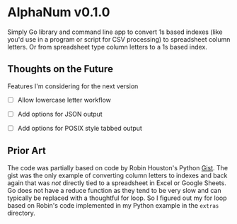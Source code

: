 AlphaNum v0.1.0
===============

Simply Go library and command line app to convert 1s based indexes (like you'd use in a program or script for CSV processing) to spreadsheet column letters. Or from spreadsheet type column letters to a 1s based index.


Thoughts on the Future
----------------------

Features I'm considering for the next version

* [ ] Allow lowercase letter workflow
* [ ] Add options for JSON output
* [ ] Add options for POSIX style tabbed output


Prior Art
---------

The code was partially based on code by Robin Houston's Python [Gist](https://gist.github.com/robinhouston/99746cac543e6b3ea61f1d245e9b19cc). The gist was the only example of converting column letters to indexes and back again that was _not_ directly tied to a spreadsheet in Excel or Google Sheets. Go does not have a reduce function as they tend to be very slow and can typically be replaced with a thoughtful for loop. So I figured out my for loop based on Robin's code implemented in my Python example in the `extras` directory.
